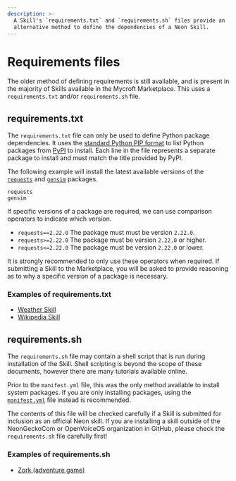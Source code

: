```yaml
---
description: >-
  A Skill's `requirements.txt` and `requirements.sh` files provide an
  alternative method to define the dependencies of a Neon Skill.
---
```


# Requirements files

The older method of defining requirements is still available, and is present in the majority of Skills available in the Mycroft Marketplace. This uses a `requirements.txt` and/or `requirements.sh` file.

## requirements.txt

The `requirements.txt` file can only be used to define Python package dependencies. It uses the [standard Python PIP format](https://pip.readthedocs.io/en/1.1/requirements.html) to list Python packages from [PyPI](https://pypi.org/) to install. Each line in the file represents a separate package to install and must match the title provided by PyPI.

The following example will install the latest available versions of the [`requests`](https://pypi.org/project/requests/) and [`gensim`](https://pypi.org/project/gensim/) packages.

```text
requests
gensim
```

If specific versions of a package are required, we can use comparison operators to indicate which version.

- `requests==2.22.0` The package must must be version `2.22.0`.
- `requests>=2.22.0` The package must be version `2.22.0` or higher.
- `requests<=2.22.0` The package must be version `2.22.0` or lower.

It is strongly recommended to only use these operators when required. If submitting a Skill to the Marketplace, you will be asked to provide reasoning as to why a specific version of a package is necessary.

### Examples of requirements.txt

- [Weather Skill](https://github.com/NeonGeckoCom/skill-weather/blob/dev/requirements.txt)
- [Wikipedia Skill](https://github.com/NeonGeckoCom/skill-wikipedia/blob/dev/requirements.txt)

## requirements.sh

The `requirements.sh` file may contain a shell script that is run during installation of the Skill. Shell scripting is beyond the scope of these documents, however there are many tutorials available online.

Prior to the `manifest.yml` file, this was the only method available to install system packages. If you are only installing packages, using the [`manifest.yml`](manifest-yml.md) file instead is recommended.

The contents of this file will be checked carefully if a Skill is submitted for inclusion as an official Neon skill. If you are installing a skill outside of the NeonGeckoCom or OpenVoiceOS organization in GitHub, please check the `requirements.sh` file carefully first!

### Examples of requirements.sh

- [Zork \(adventure game\)](https://github.com/forslund/white-house-adventure/blob/6eba5df187bc8a7735b05e93a28a6390b8c6f40c/requirements.sh)
